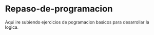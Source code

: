 # Repaso-de-programacion

Aqui ire subiendo ejercicios de  pogramacion basicos para desarrollar la logica.

